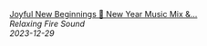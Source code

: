 <!--2024-01-14 01:04:00-->
<div class="yb">
  <a class="nodecor" href="/index.html?relaks/joyful_new_beginnings_new_year_music_mix_fireside_ambiance_beautiful_instrumentals_for_2024">
    <img class="preview" data-videoid="8NEW2TH9T1Y" src="https://i.ytimg.com/vi/8NEW2TH9T1Y/hqdefault.jpg" align="middle" alt="">
  </a>
  <div class="inlbl text">
    <a class="nodecor" href="/index.html?relaks/joyful_new_beginnings_new_year_music_mix_fireside_ambiance_beautiful_instrumentals_for_2024">Joyful New Beginnings 🎉 New Year Music Mix &...</a><br>
    <i class="smaller2">Relaxing Fire Sound</i><br>
    <i class="smaller3">2023-12-29</i>
  </div>
</div>
